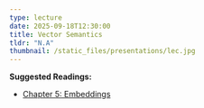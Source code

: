 ```yaml
---
type: lecture
date: 2025-09-18T12:30:00
title: Vector Semantics
tldr: "N.A"
thumbnail: /static_files/presentations/lec.jpg
---
```

**Suggested Readings:**
- [Chapter 5: Embeddings](https://web.stanford.edu/~jurafsky/slp3/5.pdf)
